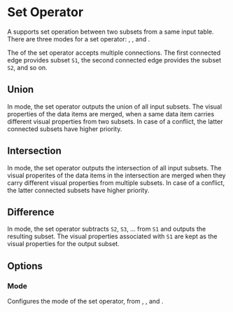 # Set Operator

A <node-type type="set-operator"/> supports set operation between two subsets from a same input table.
There are three modes for a set operator: <ui-value text="Union"/>, <ui-value text="Intersection"/>, and <ui-value text="Difference"/>.

The <port-type type="multi-input"/> of the set operator accepts multiple connections.
The first connected edge provides subset `S1`, the second connected edge provides the subset `S2`, and so on.

## Union
In <ui-value text="Union"/> mode, the set operator outputs the union of all input subsets.
The visual properties of the data items are merged, when a same data item carries different visual properties from two subsets.
In case of a conflict, the latter connected subsets have higher priority.

## Intersection
In <ui-value text="Intersection"/> mode, the set operator outputs the intersection of all input subsets.
The visual properites of the data items in the intersection are merged when they carry different visual properties from multiple subsets.
In case of a conflict, the latter connected subsets have higher priority.

## Difference
In <ui-value text="Intersection"/> mode, the set operator subtracts `S2`, `S3`, ... from `S1` and outputs the resulting subset.
The visual properties associated with `S1` are kept as the visual properties for the output subset.

## Options
### Mode
Configures the mode of the set operator, from <ui-value text="Union"/>, <ui-value text="Intersection"/>, and <ui-value text="Difference"/>.
